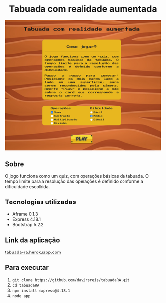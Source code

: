 <div align="center">
    <h1>Tabuada com realidade aumentada</h1>
</div>

<div align="center">
  <img src="./public/img/menu-page.png" >
</div>

## Sobre

O jogo funciona como um quiz, com operações básicas da tabuada. O tempo limite para a resolução das operações é definido conforme a dificuldade escolhida.

## Tecnologias utilizadas

* Aframe 0.1.3
* Express 4.18.1
* Bootstrap 5.2.2

## Link da aplicação

[tabuada-ra.herokuapp.com](https://tabuada-ra.herokuapp.com/)

## Para executar

1. `git clone https://github.com/davirsreis/tabuadaRA.git`
2. `cd tabuadaRA`
3. `npm install express@4.18.1`
4. `node app`
